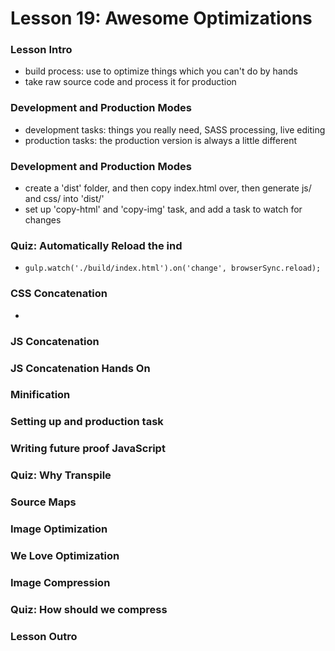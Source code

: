 # Lesson 19: Awesome Optimizations

### Lesson Intro
* build process: use to optimize things which you can't do by hands
* take raw source code and process it for production

### Development and Production Modes
* development tasks: things you really need, SASS processing, live editing
* production tasks: the production version is always a little different

### Development and Production Modes
* create a 'dist' folder, and then copy index.html over, then generate js/ and css/ into 'dist/'
* set up 'copy-html' and 'copy-img' task, and add a task to watch for changes

### Quiz: Automatically Reload the ind
* `gulp.watch('./build/index.html').on('change', browserSync.reload);`

### CSS Concatenation
* 

### JS Concatenation
### JS Concatenation Hands On
### Minification
### Setting up and production task
### Writing future proof JavaScript
### Quiz: Why Transpile
### Source Maps
### Image Optimization
### We Love Optimization
### Image Compression
### Quiz: How should we compress
### Lesson Outro
